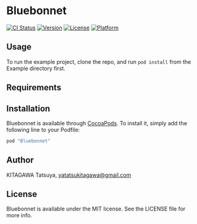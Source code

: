 # Bluebonnet

[![CI Status](http://img.shields.io/travis/kitagawa/Bluebonnet.svg?style=flat)](https://travis-ci.org/kitagawa/Bluebonnet)
[![Version](https://img.shields.io/cocoapods/v/Bluebonnet.svg?style=flat)](http://cocoapods.org/pods/Bluebonnet)
[![License](https://img.shields.io/cocoapods/l/Bluebonnet.svg?style=flat)](http://cocoapods.org/pods/Bluebonnet)
[![Platform](https://img.shields.io/cocoapods/p/Bluebonnet.svg?style=flat)](http://cocoapods.org/pods/Bluebonnet)

## Usage

To run the example project, clone the repo, and run `pod install` from the Example directory first.

## Requirements

## Installation

Bluebonnet is available through [CocoaPods](http://cocoapods.org). To install
it, simply add the following line to your Podfile:

```ruby
pod "Bluebonnet"
```

## Author

KITAGAWA Tatsuya, yatatsukitagawa@gmail.com

## License

Bluebonnet is available under the MIT license. See the LICENSE file for more info.
